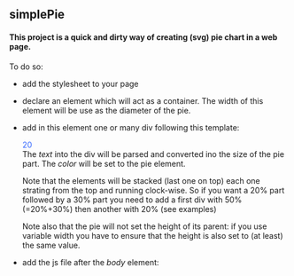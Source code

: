simplePie
---------
<h4>
This project is a quick and dirty way of creating (svg) pie chart in a web page. 
</h4>

To do so: 
 - add the stylesheet to your page 
     <link rel="stylesheet" type="text/css" href="css/pie.css" >


 - declare an element which will act as a container. The width of this element will be use as the diameter of the pie. 
 

 - add in this element one or many div following this template: 
    <div class="pie" style="color:#3366ff;">20</div>
   The <em>text</em> into the div will be parsed and converted ino the size of the pie part. 
   The <em>color</em> will be set to the pie element. 

   Note that the elements will be stacked (last one on top) each one strating from the top and running clock-wise. 
   So if you want a 20% part followed by a 30% part you need to add a first div with 50% (=20%+30%) then another with 20% (see examples)

   Note also that the pie will not set the height of its parent: if you use variable width you have to ensure that the height is also set to (at least) the same value.

 - add the js file after the <em>body</em> element:
    <script src="js/pie.js ">
   you can also add the script in the header and call the function <em>computePie()</em> once the page is loaded

<h4>Exemples</h4>

One element:


![20%, 40%, 60%, 80% and 100% single element chart](http://url/to/img.png)


Multiple (stacked) elements:

![40%, 25%, 20% and 15% stacked elements chart](http://url/to/img.png)


Code for this exemple:  

<pre>
&lt;div style="display:inline-block; width:200px;height:200px;"&gt;
&nbsp;&nbsp;&nbsp;&nbsp;&lt;div class="pie" style="color:#669900;"&gt;100%&lt;/div&gt; &lt;!-- 15% + (40% + 25% + 20%)--&gt;
&nbsp;&nbsp;&nbsp;&nbsp;&lt;div class="pie" style="color:#ff6600;"&gt;85%&lt;/div&gt;  &lt;!-- 20% + (25% + 40,%)--&gt;
&nbsp;&nbsp;&nbsp;&nbsp;&lt;div class="pie" style="color:#cc00cc;"&gt;65%&lt;/div&gt;  &lt;!-- 25% + (40%)--&gt;
&nbsp;&nbsp;&nbsp;&nbsp;&lt;div class="pie" style="color:#3366ff;"&gt;40%&lt;/div&gt;  &lt;!-- 40% (top-most)--&gt;
&lt;/div&gt;
</pre>
